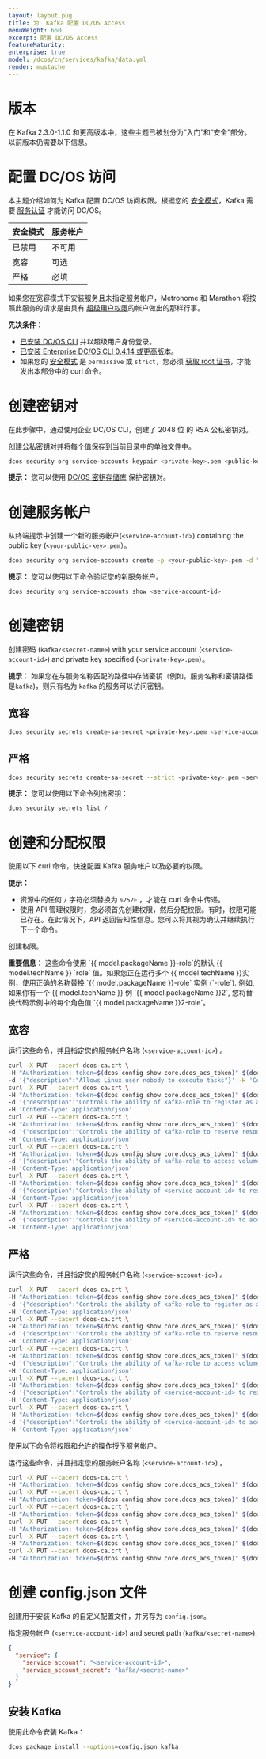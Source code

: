 ```yaml
---
layout: layout.pug
title: 为  Kafka 配置 DC/OS Access
menuWeight: 660
excerpt: 配置 DC/OS Access 
featureMaturity:
enterprise: true
model: /dcos/cn/services/kafka/data.yml
render: mustache
---
```

# 版本

在 Kafka 2.3.0-1.1.0 和更高版本中，这些主题已被划分为“入门”和“安全”部分。以前版本仍需要以下信息。

# 配置 DC/OS 访问

本主题介绍如何为 Kafka 配置 DC/OS 访问权限。根据您的 [安全模式](/cn/1.11/security/ent/#security-modes/)，Kafka 需要 [服务认证](/cn/1.11/security/ent/service-auth/) 才能访问 DC/OS。

| 安全模式 | 服务帐户 |
|---------------|-----------------------|
| 已禁用 | 不可用 |
| 宽容 | 可选 |
| 严格 | 必填 |

如果您在宽容模式下安装服务且未指定服务帐户，Metronome 和 Marathon 将按照此服务的请求是由具有 [超级用户权限](/cn/1.11/security/ent/perms-reference/#superuser)的帐户做出的那样行事。

**先决条件：**

- [已安装 DC/OS CLI](/latest/cli/install/) 并以超级用户身份登录。
- [已安装 Enterprise DC/OS CLI 0.4.14 或更高版本](/cn/1.11/cli/enterprise-cli/#ent-cli-install)。
- 如果您的 [安全模式](/latest/security/ent/#security-modes/) 是 `permissive` 或 `strict`，您必须 [获取 root 证书](/cn/1.11/networking/tls-ssl/get-cert/)，才能发出本部分中的 curl 命令。

# <a name="create-a-keypair"></a>创建密钥对
在此步骤中，通过使用企业 DC/OS CLI，创建了 2048 位 的 RSA 公私密钥对。

创建公私密钥对并将每个值保存到当前目录中的单独文件中。

```bash
dcos security org service-accounts keypair <private-key>.pem <public-key>.pem
```

**提示：** 您可以使用 [DC/OS 密钥存储库](/cn/1.11/security/ent/secrets/) 保护密钥对。

# <a name="create-a-service-account"></a>创建服务帐户

从终端提示中创建一个新的服务帐户(`<service-account-id>`) containing the public key (`<your-public-key>.pem`）。

```bash
dcos security org service-accounts create -p <your-public-key>.pem -d "Kafka service account" <service-account-id>
```

**提示：** 您可以使用以下命令验证您的新服务帐户。

```bash
dcos security org service-accounts show <service-account-id>
```

# <a name="create-an-sa-secret"></a>创建密钥
创建密码 (`kafka/<secret-name>`) with your service account (`<service-account-id>`) and private key specified (`<private-key>.pem`）。

**提示：** 如果您在与服务名称匹配的路径中存储密钥（例如，服务名称和密钥路径 是`kafka`)，则只有名为 `kafka` 的服务可以访问密钥。

## 宽容

```bash
dcos security secrets create-sa-secret <private-key>.pem <service-account-id> kafka/<secret-name>
```

## 严格

```bash
dcos security secrets create-sa-secret --strict <private-key>.pem <service-account-id> kafka/<secret-name>
```

**提示：**
您可以使用以下命令列出密钥：

```bash
dcos security secrets list /
```

# <a name="give-perms"></a>创建和分配权限
使用以下 curl 命令，快速配置 Kafka 服务帐户以及必要的权限。

**提示：**

- 资源中的任何 `/` 字符必须替换为 `%252F` ，才能在 curl 命令中传递。
- 使用 API 管理权限时，您必须首先创建权限，然后分配权限。有时，权限可能已存在。在此情况下，API 返回告知性信息。您可以将其视为确认并继续执行下一个命令。

创建权限。

 <p class="message--important"><strong>重要信息：</strong> 这些命令使用 `{{ model.packageName }}-role`的默认 {{ model.techName }} `role` 值。如果您正在运行多个 {{ model.techName }}实例，使用正确的名称替换 `{{ model.packageName }}-role` 实例 (`<name>-role`). 例如, 如果你有一个 {{ model.techName }} 例  `{{ model.packageName }}2`, 您将替换代码示例中的每个角色值 `{{ model.packageName }}2-role`。</p> 

 ## 宽容
 运行这些命令，并且指定您的服务帐户名称 (`<service-account-id>`) 。

  ```bash
  curl -X PUT --cacert dcos-ca.crt \
  -H "Authorization: token=$(dcos config show core.dcos_acs_token)" $(dcos config show core.dcos_url)/acs/api/v1/acls/dcos:mesos:master:task:user:nobody \
  -d '{"description":"Allows Linux user nobody to execute tasks"}' -H 'Content-Type: application/json'
  curl -X PUT --cacert dcos-ca.crt \
  -H "Authorization: token=$(dcos config show core.dcos_acs_token)" $(dcos config show core.dcos_url)/acs/api/v1/acls/dcos:mesos:master:framework:role:kafka-role \
  -d '{"description":"Controls the ability of kafka-role to register as a framework with the Mesos master"}' \
  -H 'Content-Type: application/json'
  curl -X PUT --cacert dcos-ca.crt \
  -H "Authorization: token=$(dcos config show core.dcos_acs_token)" $(dcos config show core.dcos_url)/acs/api/v1/acls/dcos:mesos:master:reservation:role:kafka-role \
  -d '{"description":"Controls the ability of kafka-role to reserve resources"}' \
  -H 'Content-Type: application/json'
  curl -X PUT --cacert dcos-ca.crt \
  -H "Authorization: token=$(dcos config show core.dcos_acs_token)" $(dcos config show core.dcos_url)/acs/api/v1/acls/dcos:mesos:master:volume:role:kafka-role \
  -d '{"description":"Controls the ability of kafka-role to access volumes"}' \
  -H 'Content-Type: application/json'
  curl -X PUT --cacert dcos-ca.crt \
  -H "Authorization: token=$(dcos config show core.dcos_acs_token)" $(dcos config show core.dcos_url)/acs/api/v1/acls/dcos:mesos:master:reservation:principal:<service-account-id> \
  -d '{"description":"Controls the ability of <service-account-id> to reserve resources"}' \
  -H 'Content-Type: application/json'
  curl -X PUT --cacert dcos-ca.crt \
  -H "Authorization: token=$(dcos config show core.dcos_acs_token)" $(dcos config show core.dcos_url)/acs/api/v1/acls/dcos:mesos:master:volume:principal:<service-account-id> \
  -d '{"description":"Controls the ability of <service-account-id> to access volumes"}' \
  -H 'Content-Type: application/json'
  ```

 ## 严格
 运行这些命令，并且指定您的服务帐户名称 (`<service-account-id>`) 。

  ```bash
  curl -X PUT --cacert dcos-ca.crt \
  -H "Authorization: token=$(dcos config show core.dcos_acs_token)" $(dcos config show core.dcos_url)/acs/api/v1/acls/dcos:mesos:master:framework:role:kafka-role \
  -d '{"description":"Controls the ability of kafka-role to register as a framework with the Mesos master"}' \
  -H 'Content-Type: application/json'
  curl -X PUT --cacert dcos-ca.crt \
  -H "Authorization: token=$(dcos config show core.dcos_acs_token)" $(dcos config show core.dcos_url)/acs/api/v1/acls/dcos:mesos:master:reservation:role:kafka-role \
  -d '{"description":"Controls the ability of kafka-role to reserve resources"}' \
  -H 'Content-Type: application/json'
  curl -X PUT --cacert dcos-ca.crt \
  -H "Authorization: token=$(dcos config show core.dcos_acs_token)" $(dcos config show core.dcos_url)/acs/api/v1/acls/dcos:mesos:master:volume:role:kafka-role \
  -d '{"description":"Controls the ability of kafka-role to access volumes"}' \
  -H 'Content-Type: application/json'
  curl -X PUT --cacert dcos-ca.crt \
  -H "Authorization: token=$(dcos config show core.dcos_acs_token)" $(dcos config show core.dcos_url)/acs/api/v1/acls/dcos:mesos:master:reservation:principal:<service-account-id> \
  -d '{"description":"Controls the ability of <service-account-id> to reserve resources"}' \
  -H 'Content-Type: application/json'
  curl -X PUT --cacert dcos-ca.crt \
  -H "Authorization: token=$(dcos config show core.dcos_acs_token)" $(dcos config show core.dcos_url)/acs/api/v1/acls/dcos:mesos:master:volume:principal:<service-account-id> \
  -d '{"description":"Controls the ability of <service-account-id> to access volumes"}' \
  -H 'Content-Type: application/json'
  ```

使用以下命令将权限和允许的操作授予服务帐户。

 运行这些命令，并且指定您的服务帐户名称 (`<service-account-id>`) 。

  ```bash
  curl -X PUT --cacert dcos-ca.crt \
  -H "Authorization: token=$(dcos config show core.dcos_acs_token)" $(dcos config show core.dcos_url)/acs/api/v1/acls/dcos:mesos:master:framework:role:kafka-role/users/<service-account-id>/create
  curl -X PUT --cacert dcos-ca.crt \
  -H "Authorization: token=$(dcos config show core.dcos_acs_token)" $(dcos config show core.dcos_url)/acs/api/v1/acls/dcos:mesos:master:reservation:role:kafka-role/users/<service-account-id>/create
  curl -X PUT --cacert dcos-ca.crt \
  -H "Authorization: token=$(dcos config show core.dcos_acs_token)" $(dcos config show core.dcos_url)/acs/api/v1/acls/dcos:mesos:master:volume:role:kafka-role/users/<service-account-id>/create
  curl -X PUT --cacert dcos-ca.crt \
  -H "Authorization: token=$(dcos config show core.dcos_acs_token)" $(dcos config show core.dcos_url)/acs/api/v1/acls/dcos:mesos:master:task:user:nobody/users/<service-account-id>/create
  curl -X PUT --cacert dcos-ca.crt \
  -H "Authorization: token=$(dcos config show core.dcos_acs_token)" $(dcos config show core.dcos_url)/acs/api/v1/acls/dcos:mesos:master:reservation:principal:<service-account-id>/users/<service-account-id>/delete
  curl -X PUT --cacert dcos-ca.crt \
  -H "Authorization: token=$(dcos config show core.dcos_acs_token)" $(dcos config show core.dcos_url)/acs/api/v1/acls/dcos:mesos:master:volume:principal:<service-account-id>/users/<service-account-id>/delete
  ```

# <a name="create-json"></a>创建 config.json 文件
创建用于安装 Kafka 的自定义配置文件，并另存为 `config.json`。

指定服务帐户 (`<service-account-id>`) and secret path (`kafka/<secret-name>`).

```json
{
  "service": {
    "service_account": "<service-account-id>",
    "service_account_secret": "kafka/<secret-name>"
  }
}
```

## <a name="install-kafka"></a>安装 Kafka
使用此命令安装 Kafka：

```bash
dcos package install --options=config.json kafka
```
